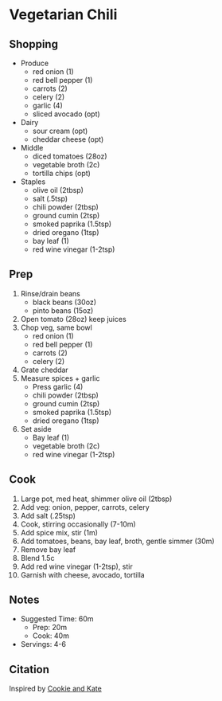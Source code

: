 # Vegetarian Chili

## Shopping

- Produce
    - red onion (1)
    - red bell pepper (1)
    - carrots (2)
    - celery (2)
    - garlic (4)
    - sliced avocado (opt)
- Dairy
    - sour cream (opt)
    - cheddar cheese (opt)
- Middle
    - diced tomatoes (28oz)
    - vegetable broth (2c)
    - tortilla chips (opt)
- Staples
    - olive oil (2tbsp)
    - salt (.5tsp)
    - chili powder (2tbsp)
    - ground cumin (2tsp)
    - smoked paprika (1.5tsp)
    - dried oregano (1tsp)
    - bay leaf (1)
    - red wine vinegar (1-2tsp)

## Prep

1. Rinse/drain beans
    - black beans (30oz)
    - pinto beans (15oz)
1. Open tomato (28oz) keep juices
1. Chop veg, same bowl
    - red onion (1)
    - red bell pepper (1)
    - carrots (2)
    - celery (2)
1. Grate cheddar
1. Measure spices + garlic
    - Press garlic (4)
    - chili powder (2tbsp)
    - ground cumin (2tsp)
    - smoked paprika (1.5tsp)
    - dried oregano (1tsp)
1. Set aside
    - Bay leaf (1)
    - vegetable broth (2c)
    - red wine vinegar (1-2tsp)

## Cook

1. Large pot, med heat, shimmer olive oil (2tbsp)
1. Add veg: onion, pepper, carrots, celery
1. Add salt (.25tsp)
1. Cook, stirring occasionally (7-10m)
1. Add spice mix, stir (1m)
1. Add tomatoes, beans, bay leaf, broth, gentle simmer (30m)
1. Remove bay leaf
1. Blend 1.5c
1. Add red wine vinegar (1-2tsp), stir
1. Garnish with cheese, avocado, tortilla

## Notes

- Suggested Time: 60m
    - Prep: 20m
    - Cook: 40m
- Servings: 4-6

## Citation

Inspired by
[Cookie and Kate](https://cookieandkate.com/vegetarian-chili-recipe/)
